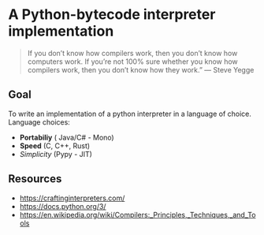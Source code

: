 #  A Python-bytecode interpreter implementation

> If you don’t know how compilers work, then you don’t know how computers work. If you’re not 100% sure whether you know how compilers work, then you don’t know how they work.” — Steve Yegge



## Goal
To write an implementation of a python interpreter in a language of choice.  
Language choices:
 - **Portabiliy** ( Java/C# - Mono)
 - **Speed** (C, C++, Rust)
 - *Simplicity* (Pypy - JIT)


## Resources
* https://craftinginterpreters.com/
* https://docs.python.org/3/
* https://en.wikipedia.org/wiki/Compilers:_Principles,_Techniques,_and_Tools
